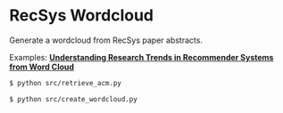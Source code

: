 RecSys Wordcloud
===

Generate a wordcloud from RecSys paper abstracts.

Examples: **[Understanding Research Trends in Recommender Systems from Word Cloud](https://takuti.me/note/recsys-wordcloud/)**

```sh
$ python src/retrieve_acm.py
```

```sh
$ python src/create_wordcloud.py
```
